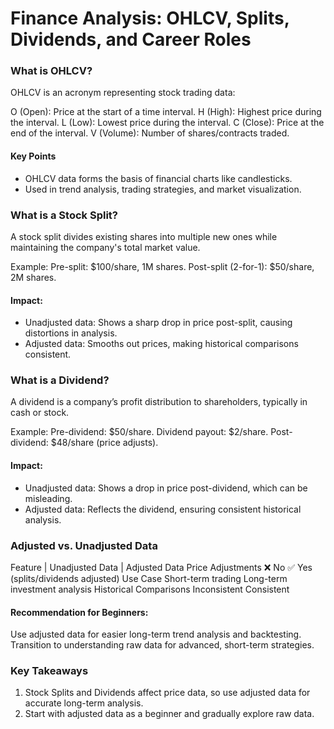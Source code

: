 # Finance Analysis: OHLCV, Splits, Dividends, and Career Roles
### What is OHLCV?
OHLCV is an acronym representing stock trading data:

O (Open): Price at the start of a time interval.
H (High): Highest price during the interval.
L (Low): Lowest price during the interval.
C (Close): Price at the end of the interval.
V (Volume): Number of shares/contracts traded.

#### Key Points
- OHLCV data forms the basis of financial charts like candlesticks.
- Used in trend analysis, trading strategies, and market visualization.

### What is a Stock Split?
A stock split divides existing shares into multiple new ones while maintaining the company's total market value.

Example:
Pre-split: $100/share, 1M shares.
Post-split (2-for-1): $50/share, 2M shares.

#### Impact:
- Unadjusted data: Shows a sharp drop in price post-split, causing distortions in analysis.
- Adjusted data: Smooths out prices, making historical comparisons consistent.

### What is a Dividend?
A dividend is a company’s profit distribution to shareholders, typically in cash or stock.

Example:
Pre-dividend: $50/share.
Dividend payout: $2/share.
Post-dividend: $48/share (price adjusts).

#### Impact:
- Unadjusted data: Shows a drop in price post-dividend, which can be misleading.
- Adjusted data: Reflects the dividend, ensuring consistent historical analysis.

### Adjusted vs. Unadjusted Data
Feature	              | Unadjusted Data	   | Adjusted Data
Price Adjustments	    ❌ No	          ✅ Yes (splits/dividends adjusted)
Use Case	            Short-term trading	Long-term investment analysis
Historical Comparisons	Inconsistent	    Consistent

#### Recommendation for Beginners:
Use adjusted data for easier long-term trend analysis and backtesting.
Transition to understanding raw data for advanced, short-term strategies.

### Key Takeaways
1. Stock Splits and Dividends affect price data, so use adjusted data for accurate long-term analysis.
2. Start with adjusted data as a beginner and gradually explore raw data.